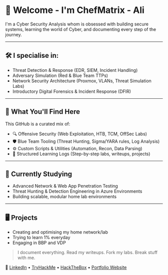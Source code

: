 # 👋 Welcome - I'm ChefMatrix - Ali 

I'm a Cyber Security Analysis whom is obsessed with building secure systems, learning the world of Cyber, and documenting every step of the journey.

---

## 🛠️ I specialise in:
- Threat Detection & Response (EDR, SIEM, Incident Handling)
- Adversary Simulation (Red & Blue Team TTPs)
- Network Security Architecture (Proxmox, VLANs, Threat Simulation Labs)
- Introductory Digital Forensics & Incident Response (DFIR)

---

## 🧠 What You'll Find Here

This GitHub is a curated mix of:
- 🔍 Offensive Security (Web Exploitation, HTB, TCM, OffSec Labs)
- 🛡️ Blue Team Tooling (Threat Hunting, Sigma/YARA rules, Log Analysis)
- ⚙️ Custom Scripts & Utilities (Automation, Recon, Data Parsing)
- 🧾 Structured Learning Logs (Step-by-step labs, writeups, projects)

---

## 🧠 Currently Studying
- Advanced Network & Web App Penetration Testing
- Threat Hunting & Detection Engineering in Azure Environments
- Building scalable, modular home lab environments

---

## 🖥 Projects
- Creating and optimising my home network/lab
- Trying to learn 1% everyday
- Engaging in BBP and VDP

> I document everything. Read my writeups. Fork my labs. Break stuff with me.

🔗 [LinkedIn](https://www.linkedin.com/in/ali-a-917650219/) • [TryHackMe](#) • [HackTheBox](#) • [Portfolio Website](https://chefmatrix.github.io/index.html)
